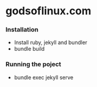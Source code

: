 # godsoflinux.com

### Installation
* Install ruby, jekyll and bundler
* bundle build

### Running the poject
* bundle exec jekyll serve



